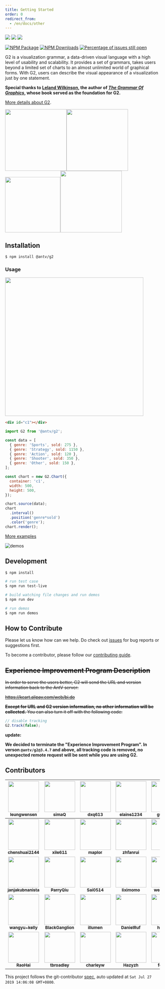 ```yaml
---
title: Getting Started
order: 0
redirect_from:
  - /en/docs/other
---
```


[![](https://img.shields.io/travis/antvis/g2.svg)](https://travis-ci.org/antvis/g2)
![](https://img.shields.io/badge/language-javascript-red.svg)
![](https://img.shields.io/badge/license-MIT-000000.svg)

[![NPM Package](https://img.shields.io/npm/v/@antv/g2.svg)](https://www.npmjs.com/package/@antv/g2)
[![NPM Downloads](https://img.shields.io/npm/dm/@antv/g2.svg)](https://npmjs.org/package/@antv/g2)
[![Percentage of issues still open](https://isitmaintained.com/badge/open/antvis/g2.svg)](https://isitmaintained.com/project/antvis/g2 'Percentage of issues still open')

G2 is a visualization grammar, a data-driven visual language with a high level of usability and scalability. It provides a set of grammars, takes users beyond a limited set of charts to an almost unlimited world of graphical forms. With G2, users can describe the visual appearance of a visualization just by one statement.

**Special thanks to [Leland Wilkinson](https://en.wikipedia.org/wiki/Leland_Wilkinson), the author of [_The Grammar Of Graphics_](https://www.cs.uic.edu/~wilkinson/TheGrammarOfGraphics/GOG.html), whose book served as the foundation for G2.**

[More details about G2](https://antv.alipay.com/zh-cn/g2/3.x/index.html).

<img src="https://gw.alipayobjects.com/zos/rmsportal/AOwgKIjknXfggPijmhym.gif" width="200"><img src="https://gw.alipayobjects.com/zos/rmsportal/nfiOREzMIsENrzUeLOGR.gif" width="200"><img src="https://gw.alipayobjects.com/zos/rmsportal/uZZmaudtKRnvUhmUdZSZ.gif" width="180"><img src="https://gw.alipayobjects.com/zos/rmsportal/ifSTXzrGbvtLRpnAvAiZ.gif" width="200">

## Installation

```bash
$ npm install @antv/g2
```

### Usage

<img src="https://gw.alipayobjects.com/zos/rmsportal/aHvVgFiBnGzzKCEjdVtL.png" width="450">

```html
<div id="c1"></div>
```

```js
import G2 from '@antv/g2';

const data = [
  { genre: 'Sports', sold: 275 },
  { genre: 'Strategy', sold: 1150 },
  { genre: 'Action', sold: 120 },
  { genre: 'Shooter', sold: 350 },
  { genre: 'Other', sold: 150 },
];

const chart = new G2.Chart({
  container: 'c1',
  width: 500,
  height: 500,
});

chart.source(data);
chart
  .interval()
  .position('genre*sold')
  .color('genre');
chart.render();
```

[More examples](https://antv.alipay.com/zh-cn/g2/3.x/demo/index.html)

![demos](https://user-images.githubusercontent.com/1655789/34187141-d800fe94-e56a-11e7-878a-4dc0e4f538d9.png)

## Development

```bash
$ npm install

# run test case
$ npm run test-live

# build watching file changes and run demos
$ npm run dev

# run demos
$ npm run demos
```

## How to Contribute

Please let us know how can we help. Do check out [issues](https://github.com/cnfe/g2/issues) for bug reports or suggestions first.

To become a contributor, please follow our [contributing guide](https://github.com/cnfe/g2/blob/master/CONTRIBUTING.md).

## ~~Experience Improvement Program Description~~

~~In order to serve the users better, G2 will send the URL and version information back to the AntV server:~~

~~https://kcart.alipay.com/web/bi.do~~

~~**Except for URL and G2 version information, no other information will be collected.** You can also turn it off with the following code:~~

```js
// disable tracking
G2.track(false);
```

**update:**

**We decided to terminate the "Experience Improvement Program". In verson `@antv/g2@3.4.7` and above, all tracking code is removed, no unexpected remote request will be sent while you are using G2.**

<!-- GITCONTRIBUTOR_START -->

## Contributors

|     [<img src="https://avatars1.githubusercontent.com/u/1655789?v=4" width="100px;"/><br/><sub><b>leungwensen</b></sub>](https://github.com/leungwensen)<br/>     |         [<img src="https://avatars3.githubusercontent.com/u/6628666?v=4" width="100px;"/><br/><sub><b>simaQ</b></sub>](https://github.com/simaQ)<br/>         |   [<img src="https://avatars1.githubusercontent.com/u/1264678?v=4" width="100px;"/><br/><sub><b>dxq613</b></sub>](https://github.com/dxq613)<br/>   | [<img src="https://avatars3.githubusercontent.com/u/8325822?v=4" width="100px;"/><br/><sub><b>elaine1234</b></sub>](https://github.com/elaine1234)<br/> |  [<img src="https://avatars0.githubusercontent.com/u/7098619?v=4" width="100px;"/><br/><sub><b>guisturdy</b></sub>](https://github.com/guisturdy)<br/>  | [<img src="https://avatars3.githubusercontent.com/u/5888974?v=4" width="100px;"/><br/><sub><b>paleface001</b></sub>](https://github.com/paleface001)<br/> |
| :---------------------------------------------------------------------------------------------------------------------------------------------------------------: | :-----------------------------------------------------------------------------------------------------------------------------------------------------------: | :-------------------------------------------------------------------------------------------------------------------------------------------------: | :-----------------------------------------------------------------------------------------------------------------------------------------------------: | :-----------------------------------------------------------------------------------------------------------------------------------------------------: | :-------------------------------------------------------------------------------------------------------------------------------------------------------: |
|   [<img src="https://avatars0.githubusercontent.com/u/8186664?v=4" width="100px;"/><br/><sub><b>chenshuai2144</b></sub>](https://github.com/chenshuai2144)<br/>   |       [<img src="https://avatars3.githubusercontent.com/u/6111424?v=4" width="100px;"/><br/><sub><b>xile611</b></sub>](https://github.com/xile611)<br/>       |   [<img src="https://avatars3.githubusercontent.com/u/5591805?v=4" width="100px;"/><br/><sub><b>maplor</b></sub>](https://github.com/maplor)<br/>   |   [<img src="https://avatars3.githubusercontent.com/u/6560377?v=4" width="100px;"/><br/><sub><b>zhfanrui</b></sub>](https://github.com/zhfanrui)<br/>   |      [<img src="https://avatars2.githubusercontent.com/u/6942296?v=4" width="100px;"/><br/><sub><b>Frezc</b></sub>](https://github.com/Frezc)<br/>      |   [<img src="https://avatars1.githubusercontent.com/u/6812138?v=4" width="100px;"/><br/><sub><b>Leannechn</b></sub>](https://github.com/Leannechn)<br/>   |
| [<img src="https://avatars2.githubusercontent.com/u/1451480?v=4" width="100px;"/><br/><sub><b>janjakubnanista</b></sub>](https://github.com/janjakubnanista)<br/> |     [<img src="https://avatars1.githubusercontent.com/u/11624840?v=4" width="100px;"/><br/><sub><b>ParryQiu</b></sub>](https://github.com/ParryQiu)<br/>      | [<img src="https://avatars3.githubusercontent.com/u/22516098?v=4" width="100px;"/><br/><sub><b>Sai0514</b></sub>](https://github.com/Sai0514)<br/>  |   [<img src="https://avatars0.githubusercontent.com/u/9816225?v=4" width="100px;"/><br/><sub><b>liximomo</b></sub>](https://github.com/liximomo)<br/>   | [<img src="https://avatars1.githubusercontent.com/u/9054130?v=4" width="100px;"/><br/><sub><b>wensen-lws</b></sub>](https://github.com/wensen-lws)<br/> |    [<img src="https://avatars1.githubusercontent.com/u/1011681?v=4" width="100px;"/><br/><sub><b>xudafeng</b></sub>](https://github.com/xudafeng)<br/>    |
|    [<img src="https://avatars1.githubusercontent.com/u/2370929?v=4" width="100px;"/><br/><sub><b>wangyu-kelly</b></sub>](https://github.com/wangyu-kelly)<br/>    | [<img src="https://avatars0.githubusercontent.com/u/9314735?v=4" width="100px;"/><br/><sub><b>BlackGanglion</b></sub>](https://github.com/BlackGanglion)<br/> |  [<img src="https://avatars3.githubusercontent.com/u/210810?v=4" width="100px;"/><br/><sub><b>illumen</b></sub>](https://github.com/illumen)<br/>   |  [<img src="https://avatars1.githubusercontent.com/u/827205?v=4" width="100px;"/><br/><sub><b>DanielRuf</b></sub>](https://github.com/DanielRuf)<br/>   |    [<img src="https://avatars2.githubusercontent.com/u/5518?v=4" width="100px;"/><br/><sub><b>huacnlee</b></sub>](https://github.com/huacnlee)<br/>     |   [<img src="https://avatars2.githubusercontent.com/u/13056641?v=4" width="100px;"/><br/><sub><b>0nza1101</b></sub>](https://github.com/0nza1101)<br/>    |
|          [<img src="https://avatars2.githubusercontent.com/u/566097?v=4" width="100px;"/><br/><sub><b>RaoHai</b></sub>](https://github.com/RaoHai)<br/>           |     [<img src="https://avatars0.githubusercontent.com/u/8731922?v=4" width="100px;"/><br/><sub><b>tbroadley</b></sub>](https://github.com/tbroadley)<br/>     | [<img src="https://avatars2.githubusercontent.com/u/1860329?v=4" width="100px;"/><br/><sub><b>charleyw</b></sub>](https://github.com/charleyw)<br/> |    [<img src="https://avatars0.githubusercontent.com/u/21355783?v=4" width="100px;"/><br/><sub><b>Hazyzh</b></sub>](https://github.com/Hazyzh)<br/>     |   [<img src="https://avatars0.githubusercontent.com/u/6947976?v=4" width="100px;"/><br/><sub><b>forbreak</b></sub>](https://github.com/forbreak)<br/>   |    [<img src="https://avatars0.githubusercontent.com/u/4783781?v=4" width="100px;"/><br/><sub><b>nekocode</b></sub>](https://github.com/nekocode)<br/>    |

This project follows the git-contributor [spec](https://github.com/xudafeng/git-contributor), auto updated at `Sat Jul 27 2019 14:06:08 GMT+0800`.

<!-- GITCONTRIBUTOR_END -->
